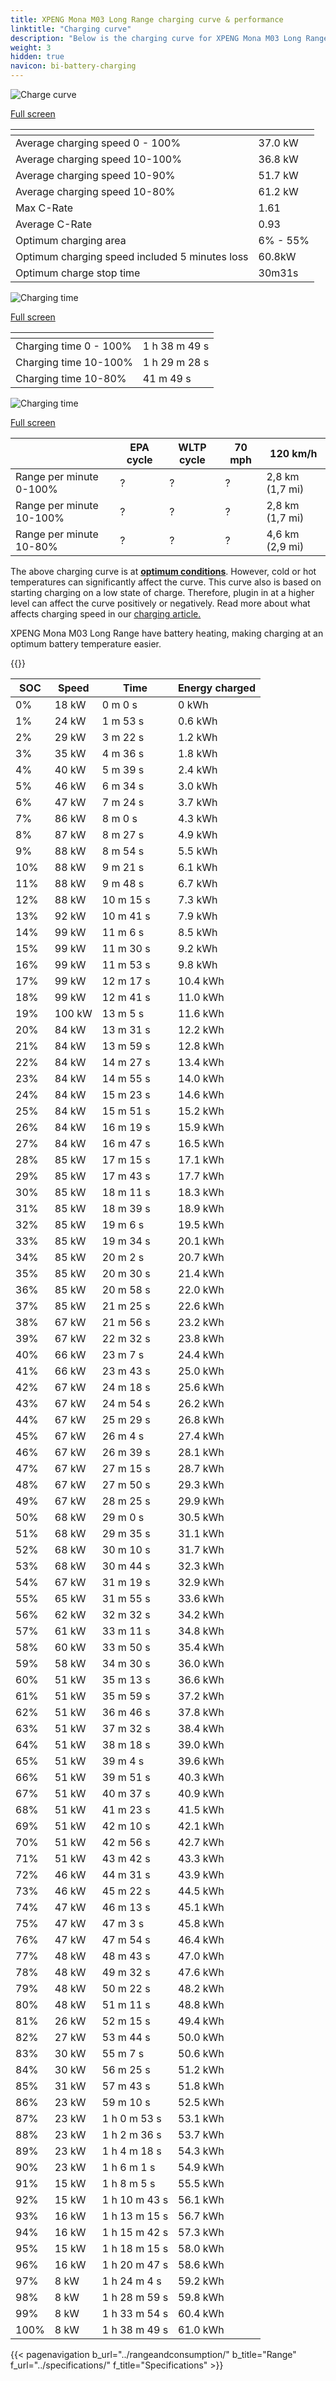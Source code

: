 ```yaml
---
title: XPENG Mona M03 Long Range charging curve & performance
linktitle: "Charging curve"
description: "Below is the charging curve for XPENG Mona M03 Long Range, illustrating the charging speed at various battery levels. Additionally, graphs for range and time provide comprehensive details on charging performance."
weight: 3
hidden: true
navicon: bi-battery-charging
---
```

<!-- markdownlint-disable MD033 -->
<!-- markdownlint-disable MD010 -->
<img src="/images/nb-NO/models/xpeng/mona_m03/mona_m03_long_range/chargingcurve.svg" alt="Charge curve" class="img-fluid">

[Full screen](/images/nb-NO/models/xpeng/mona_m03/mona_m03_long_range/chargingcurve.svg)


<div class="table-responsive">
<table class="table table-striped border">
	<thead>
		<tr>
			<th>
			</th>
			<th>
			</th>
		</tr>
	</thead>
	<tbody>
		<tr>
			<td>
				Average charging speed 0 - 100%
			</td>
			<td>
				37.0 kW
			</td>
		</tr>
		<tr>
			<td>
				Average charging speed 10-100%
			</td>
			<td>
				36.8 kW
			</td>
		</tr>
		<tr>
			<td>
				Average charging speed 10-90%
			</td>
			<td>
				51.7 kW
			</td>
		</tr>
		<tr>
			<td>
				Average charging speed 10-80%
			</td>
			<td>
				61.2 kW
			</td>
		</tr>
		<tr>
			<td>
				Max C-Rate
			</td>
			<td>
				1.61
			</td>
		</tr>
		<tr>
			<td>
				Average C-Rate
			</td>
			<td>
				0.93
			</td>
		</tr>
		<tr>
			<td>
				Optimum charging area
			</td>
			<td>
				6% - 55%
			</td>
		</tr>
		<tr>
			<td>
				Optimum charging speed included 5 minutes loss
			</td>
			<td>
				60.8kW
			</td>
		</tr>
		<tr>
			<td>
				Optimum charge stop time
			</td>
			<td>
				30m31s
			</td>
		</tr>
	</tbody>
</table>
</div>
<img src="/images/nb-NO/models/xpeng/mona_m03/mona_m03_long_range/chargingtime.svg" alt="Charging time" class="img-fluid">

[Full screen](/images/nb-NO/models/xpeng/mona_m03/mona_m03_long_range/chargingtime.svg)
<div class="table-responsive">
<table class="table table-striped border">
	<thead>
		<tr>
			<th>
			</th>
			<th>
			</th>
		</tr>
	</thead>
	<tbody>
		<tr>
			<td>
				Charging time 0 - 100%
			</td>
			<td>
				1 h 38 m 49 s
			</td>
		</tr>
		<tr>
			<td>
				Charging time 10-100%
			</td>
			<td>
				1 h 29 m 28 s
			</td>
		</tr>
		<tr>
			<td>
				Charging time 10-80%
			</td>
			<td>
				 41 m 49 s
			</td>
		</tr>
	</tbody>
</table>
</div>
<img src="/images/nb-NO/models/xpeng/mona_m03/mona_m03_long_range/chargerangespeed.svg" alt="Charging time" class="img-fluid">

[Full screen](/images/nb-NO/models/xpeng/mona_m03/mona_m03_long_range/chargerangespeed.svg)
<div class="table-responsive">
<table class="table table-striped border">
	<thead>
		<tr>
			<th>
			</th>
			<th>
				EPA cycle
			</th>
			<th>
				WLTP cycle
			</th>
			<th>
				70 mph
			</th>
			<th>
				120 km/h
			</th>
		</tr>
	</thead>
	<tbody>
		<tr>
			<td>
				Range per minute 0-100%
			</td>
			<td>
				?
			</td>
			<td>
				?
			</td>
			<td>
				?
			</td>
			<td>
				2,8 km (1,7 mi)
			</td>
		</tr>
		<tr>
			<td>
				Range per minute 10-100%
			</td>
			<td>
				?
			</td>
			<td>
				?
			</td>
			<td>
				?
			</td>
			<td>
				2,8 km (1,7 mi)
			</td>
		</tr>
		<tr>
			<td>
				Range per minute 10-80%
			</td>
			<td>
				?
			</td>
			<td>
				?
			</td>
			<td>
				?
			</td>
			<td>
				4,6 km (2,9 mi)
			</td>
		</tr>
	</tbody>
</table>
</div>


The above charging curve is at **[optimum conditions](../../../../../technology/battery/charging/#temperature)**. However, cold or hot temperatures can significantly affect the curve. This curve also is based on starting charging on a low state of charge. Therefore, plugin in at a higher level can affect the curve positively or negatively. Read more about what affects charging speed in our [charging article.](../../../../../technology/battery/charging/)


XPENG Mona M03 Long Range have battery heating, making charging at an optimum battery temperature easier.


{{<evkxdisplayaddarticle />}}
<div class="table-responsive">
<table class="table table-striped border">
	<thead>
		<tr>
			<th>
				SOC
			</th>
			<th>
				Speed
			</th>
			<th>
				Time
			</th>
			<th>
				Energy charged
			</th>
		</tr>
	</thead>
	<tbody>
		<tr>
			<td>
				0%
			</td>
			<td>
				18 kW
			</td>
			<td>
				 0 m 0 s
			</td>
			<td>
				0 kWh
			</td>
		</tr>
		<tr>
			<td>
				1%
			</td>
			<td>
				24 kW
			</td>
			<td>
				 1 m 53 s
			</td>
			<td>
				0.6 kWh
			</td>
		</tr>
		<tr>
			<td>
				2%
			</td>
			<td>
				29 kW
			</td>
			<td>
				 3 m 22 s
			</td>
			<td>
				1.2 kWh
			</td>
		</tr>
		<tr>
			<td>
				3%
			</td>
			<td>
				35 kW
			</td>
			<td>
				 4 m 36 s
			</td>
			<td>
				1.8 kWh
			</td>
		</tr>
		<tr>
			<td>
				4%
			</td>
			<td>
				40 kW
			</td>
			<td>
				 5 m 39 s
			</td>
			<td>
				2.4 kWh
			</td>
		</tr>
		<tr>
			<td>
				5%
			</td>
			<td>
				46 kW
			</td>
			<td>
				 6 m 34 s
			</td>
			<td>
				3.0 kWh
			</td>
		</tr>
		<tr>
			<td>
				6%
			</td>
			<td>
				47 kW
			</td>
			<td>
				 7 m 24 s
			</td>
			<td>
				3.7 kWh
			</td>
		</tr>
		<tr>
			<td>
				7%
			</td>
			<td>
				86 kW
			</td>
			<td>
				 8 m 0 s
			</td>
			<td>
				4.3 kWh
			</td>
		</tr>
		<tr>
			<td>
				8%
			</td>
			<td>
				87 kW
			</td>
			<td>
				 8 m 27 s
			</td>
			<td>
				4.9 kWh
			</td>
		</tr>
		<tr>
			<td>
				9%
			</td>
			<td>
				88 kW
			</td>
			<td>
				 8 m 54 s
			</td>
			<td>
				5.5 kWh
			</td>
		</tr>
		<tr>
			<td>
				10%
			</td>
			<td>
				88 kW
			</td>
			<td>
				 9 m 21 s
			</td>
			<td>
				6.1 kWh
			</td>
		</tr>
		<tr>
			<td>
				11%
			</td>
			<td>
				88 kW
			</td>
			<td>
				 9 m 48 s
			</td>
			<td>
				6.7 kWh
			</td>
		</tr>
		<tr>
			<td>
				12%
			</td>
			<td>
				88 kW
			</td>
			<td>
				 10 m 15 s
			</td>
			<td>
				7.3 kWh
			</td>
		</tr>
		<tr>
			<td>
				13%
			</td>
			<td>
				92 kW
			</td>
			<td>
				 10 m 41 s
			</td>
			<td>
				7.9 kWh
			</td>
		</tr>
		<tr>
			<td>
				14%
			</td>
			<td>
				99 kW
			</td>
			<td>
				 11 m 6 s
			</td>
			<td>
				8.5 kWh
			</td>
		</tr>
		<tr>
			<td>
				15%
			</td>
			<td>
				99 kW
			</td>
			<td>
				 11 m 30 s
			</td>
			<td>
				9.2 kWh
			</td>
		</tr>
		<tr>
			<td>
				16%
			</td>
			<td>
				99 kW
			</td>
			<td>
				 11 m 53 s
			</td>
			<td>
				9.8 kWh
			</td>
		</tr>
		<tr>
			<td>
				17%
			</td>
			<td>
				99 kW
			</td>
			<td>
				 12 m 17 s
			</td>
			<td>
				10.4 kWh
			</td>
		</tr>
		<tr>
			<td>
				18%
			</td>
			<td>
				99 kW
			</td>
			<td>
				 12 m 41 s
			</td>
			<td>
				11.0 kWh
			</td>
		</tr>
		<tr>
			<td>
				19%
			</td>
			<td>
				100 kW
			</td>
			<td>
				 13 m 5 s
			</td>
			<td>
				11.6 kWh
			</td>
		</tr>
		<tr>
			<td>
				20%
			</td>
			<td>
				84 kW
			</td>
			<td>
				 13 m 31 s
			</td>
			<td>
				12.2 kWh
			</td>
		</tr>
		<tr>
			<td>
				21%
			</td>
			<td>
				84 kW
			</td>
			<td>
				 13 m 59 s
			</td>
			<td>
				12.8 kWh
			</td>
		</tr>
		<tr>
			<td>
				22%
			</td>
			<td>
				84 kW
			</td>
			<td>
				 14 m 27 s
			</td>
			<td>
				13.4 kWh
			</td>
		</tr>
		<tr>
			<td>
				23%
			</td>
			<td>
				84 kW
			</td>
			<td>
				 14 m 55 s
			</td>
			<td>
				14.0 kWh
			</td>
		</tr>
		<tr>
			<td>
				24%
			</td>
			<td>
				84 kW
			</td>
			<td>
				 15 m 23 s
			</td>
			<td>
				14.6 kWh
			</td>
		</tr>
		<tr>
			<td>
				25%
			</td>
			<td>
				84 kW
			</td>
			<td>
				 15 m 51 s
			</td>
			<td>
				15.2 kWh
			</td>
		</tr>
		<tr>
			<td>
				26%
			</td>
			<td>
				84 kW
			</td>
			<td>
				 16 m 19 s
			</td>
			<td>
				15.9 kWh
			</td>
		</tr>
		<tr>
			<td>
				27%
			</td>
			<td>
				84 kW
			</td>
			<td>
				 16 m 47 s
			</td>
			<td>
				16.5 kWh
			</td>
		</tr>
		<tr>
			<td>
				28%
			</td>
			<td>
				85 kW
			</td>
			<td>
				 17 m 15 s
			</td>
			<td>
				17.1 kWh
			</td>
		</tr>
		<tr>
			<td>
				29%
			</td>
			<td>
				85 kW
			</td>
			<td>
				 17 m 43 s
			</td>
			<td>
				17.7 kWh
			</td>
		</tr>
		<tr>
			<td>
				30%
			</td>
			<td>
				85 kW
			</td>
			<td>
				 18 m 11 s
			</td>
			<td>
				18.3 kWh
			</td>
		</tr>
		<tr>
			<td>
				31%
			</td>
			<td>
				85 kW
			</td>
			<td>
				 18 m 39 s
			</td>
			<td>
				18.9 kWh
			</td>
		</tr>
		<tr>
			<td>
				32%
			</td>
			<td>
				85 kW
			</td>
			<td>
				 19 m 6 s
			</td>
			<td>
				19.5 kWh
			</td>
		</tr>
		<tr>
			<td>
				33%
			</td>
			<td>
				85 kW
			</td>
			<td>
				 19 m 34 s
			</td>
			<td>
				20.1 kWh
			</td>
		</tr>
		<tr>
			<td>
				34%
			</td>
			<td>
				85 kW
			</td>
			<td>
				 20 m 2 s
			</td>
			<td>
				20.7 kWh
			</td>
		</tr>
		<tr>
			<td>
				35%
			</td>
			<td>
				85 kW
			</td>
			<td>
				 20 m 30 s
			</td>
			<td>
				21.4 kWh
			</td>
		</tr>
		<tr>
			<td>
				36%
			</td>
			<td>
				85 kW
			</td>
			<td>
				 20 m 58 s
			</td>
			<td>
				22.0 kWh
			</td>
		</tr>
		<tr>
			<td>
				37%
			</td>
			<td>
				85 kW
			</td>
			<td>
				 21 m 25 s
			</td>
			<td>
				22.6 kWh
			</td>
		</tr>
		<tr>
			<td>
				38%
			</td>
			<td>
				67 kW
			</td>
			<td>
				 21 m 56 s
			</td>
			<td>
				23.2 kWh
			</td>
		</tr>
		<tr>
			<td>
				39%
			</td>
			<td>
				67 kW
			</td>
			<td>
				 22 m 32 s
			</td>
			<td>
				23.8 kWh
			</td>
		</tr>
		<tr>
			<td>
				40%
			</td>
			<td>
				66 kW
			</td>
			<td>
				 23 m 7 s
			</td>
			<td>
				24.4 kWh
			</td>
		</tr>
		<tr>
			<td>
				41%
			</td>
			<td>
				66 kW
			</td>
			<td>
				 23 m 43 s
			</td>
			<td>
				25.0 kWh
			</td>
		</tr>
		<tr>
			<td>
				42%
			</td>
			<td>
				67 kW
			</td>
			<td>
				 24 m 18 s
			</td>
			<td>
				25.6 kWh
			</td>
		</tr>
		<tr>
			<td>
				43%
			</td>
			<td>
				67 kW
			</td>
			<td>
				 24 m 54 s
			</td>
			<td>
				26.2 kWh
			</td>
		</tr>
		<tr>
			<td>
				44%
			</td>
			<td>
				67 kW
			</td>
			<td>
				 25 m 29 s
			</td>
			<td>
				26.8 kWh
			</td>
		</tr>
		<tr>
			<td>
				45%
			</td>
			<td>
				67 kW
			</td>
			<td>
				 26 m 4 s
			</td>
			<td>
				27.4 kWh
			</td>
		</tr>
		<tr>
			<td>
				46%
			</td>
			<td>
				67 kW
			</td>
			<td>
				 26 m 39 s
			</td>
			<td>
				28.1 kWh
			</td>
		</tr>
		<tr>
			<td>
				47%
			</td>
			<td>
				67 kW
			</td>
			<td>
				 27 m 15 s
			</td>
			<td>
				28.7 kWh
			</td>
		</tr>
		<tr>
			<td>
				48%
			</td>
			<td>
				67 kW
			</td>
			<td>
				 27 m 50 s
			</td>
			<td>
				29.3 kWh
			</td>
		</tr>
		<tr>
			<td>
				49%
			</td>
			<td>
				67 kW
			</td>
			<td>
				 28 m 25 s
			</td>
			<td>
				29.9 kWh
			</td>
		</tr>
		<tr>
			<td>
				50%
			</td>
			<td>
				68 kW
			</td>
			<td>
				 29 m 0 s
			</td>
			<td>
				30.5 kWh
			</td>
		</tr>
		<tr>
			<td>
				51%
			</td>
			<td>
				68 kW
			</td>
			<td>
				 29 m 35 s
			</td>
			<td>
				31.1 kWh
			</td>
		</tr>
		<tr>
			<td>
				52%
			</td>
			<td>
				68 kW
			</td>
			<td>
				 30 m 10 s
			</td>
			<td>
				31.7 kWh
			</td>
		</tr>
		<tr>
			<td>
				53%
			</td>
			<td>
				68 kW
			</td>
			<td>
				 30 m 44 s
			</td>
			<td>
				32.3 kWh
			</td>
		</tr>
		<tr>
			<td>
				54%
			</td>
			<td>
				67 kW
			</td>
			<td>
				 31 m 19 s
			</td>
			<td>
				32.9 kWh
			</td>
		</tr>
		<tr>
			<td>
				55%
			</td>
			<td>
				65 kW
			</td>
			<td>
				 31 m 55 s
			</td>
			<td>
				33.6 kWh
			</td>
		</tr>
		<tr>
			<td>
				56%
			</td>
			<td>
				62 kW
			</td>
			<td>
				 32 m 32 s
			</td>
			<td>
				34.2 kWh
			</td>
		</tr>
		<tr>
			<td>
				57%
			</td>
			<td>
				61 kW
			</td>
			<td>
				 33 m 11 s
			</td>
			<td>
				34.8 kWh
			</td>
		</tr>
		<tr>
			<td>
				58%
			</td>
			<td>
				60 kW
			</td>
			<td>
				 33 m 50 s
			</td>
			<td>
				35.4 kWh
			</td>
		</tr>
		<tr>
			<td>
				59%
			</td>
			<td>
				58 kW
			</td>
			<td>
				 34 m 30 s
			</td>
			<td>
				36.0 kWh
			</td>
		</tr>
		<tr>
			<td>
				60%
			</td>
			<td>
				51 kW
			</td>
			<td>
				 35 m 13 s
			</td>
			<td>
				36.6 kWh
			</td>
		</tr>
		<tr>
			<td>
				61%
			</td>
			<td>
				51 kW
			</td>
			<td>
				 35 m 59 s
			</td>
			<td>
				37.2 kWh
			</td>
		</tr>
		<tr>
			<td>
				62%
			</td>
			<td>
				51 kW
			</td>
			<td>
				 36 m 46 s
			</td>
			<td>
				37.8 kWh
			</td>
		</tr>
		<tr>
			<td>
				63%
			</td>
			<td>
				51 kW
			</td>
			<td>
				 37 m 32 s
			</td>
			<td>
				38.4 kWh
			</td>
		</tr>
		<tr>
			<td>
				64%
			</td>
			<td>
				51 kW
			</td>
			<td>
				 38 m 18 s
			</td>
			<td>
				39.0 kWh
			</td>
		</tr>
		<tr>
			<td>
				65%
			</td>
			<td>
				51 kW
			</td>
			<td>
				 39 m 4 s
			</td>
			<td>
				39.6 kWh
			</td>
		</tr>
		<tr>
			<td>
				66%
			</td>
			<td>
				51 kW
			</td>
			<td>
				 39 m 51 s
			</td>
			<td>
				40.3 kWh
			</td>
		</tr>
		<tr>
			<td>
				67%
			</td>
			<td>
				51 kW
			</td>
			<td>
				 40 m 37 s
			</td>
			<td>
				40.9 kWh
			</td>
		</tr>
		<tr>
			<td>
				68%
			</td>
			<td>
				51 kW
			</td>
			<td>
				 41 m 23 s
			</td>
			<td>
				41.5 kWh
			</td>
		</tr>
		<tr>
			<td>
				69%
			</td>
			<td>
				51 kW
			</td>
			<td>
				 42 m 10 s
			</td>
			<td>
				42.1 kWh
			</td>
		</tr>
		<tr>
			<td>
				70%
			</td>
			<td>
				51 kW
			</td>
			<td>
				 42 m 56 s
			</td>
			<td>
				42.7 kWh
			</td>
		</tr>
		<tr>
			<td>
				71%
			</td>
			<td>
				51 kW
			</td>
			<td>
				 43 m 42 s
			</td>
			<td>
				43.3 kWh
			</td>
		</tr>
		<tr>
			<td>
				72%
			</td>
			<td>
				46 kW
			</td>
			<td>
				 44 m 31 s
			</td>
			<td>
				43.9 kWh
			</td>
		</tr>
		<tr>
			<td>
				73%
			</td>
			<td>
				46 kW
			</td>
			<td>
				 45 m 22 s
			</td>
			<td>
				44.5 kWh
			</td>
		</tr>
		<tr>
			<td>
				74%
			</td>
			<td>
				47 kW
			</td>
			<td>
				 46 m 13 s
			</td>
			<td>
				45.1 kWh
			</td>
		</tr>
		<tr>
			<td>
				75%
			</td>
			<td>
				47 kW
			</td>
			<td>
				 47 m 3 s
			</td>
			<td>
				45.8 kWh
			</td>
		</tr>
		<tr>
			<td>
				76%
			</td>
			<td>
				47 kW
			</td>
			<td>
				 47 m 54 s
			</td>
			<td>
				46.4 kWh
			</td>
		</tr>
		<tr>
			<td>
				77%
			</td>
			<td>
				48 kW
			</td>
			<td>
				 48 m 43 s
			</td>
			<td>
				47.0 kWh
			</td>
		</tr>
		<tr>
			<td>
				78%
			</td>
			<td>
				48 kW
			</td>
			<td>
				 49 m 32 s
			</td>
			<td>
				47.6 kWh
			</td>
		</tr>
		<tr>
			<td>
				79%
			</td>
			<td>
				48 kW
			</td>
			<td>
				 50 m 22 s
			</td>
			<td>
				48.2 kWh
			</td>
		</tr>
		<tr>
			<td>
				80%
			</td>
			<td>
				48 kW
			</td>
			<td>
				 51 m 11 s
			</td>
			<td>
				48.8 kWh
			</td>
		</tr>
		<tr>
			<td>
				81%
			</td>
			<td>
				26 kW
			</td>
			<td>
				 52 m 15 s
			</td>
			<td>
				49.4 kWh
			</td>
		</tr>
		<tr>
			<td>
				82%
			</td>
			<td>
				27 kW
			</td>
			<td>
				 53 m 44 s
			</td>
			<td>
				50.0 kWh
			</td>
		</tr>
		<tr>
			<td>
				83%
			</td>
			<td>
				30 kW
			</td>
			<td>
				 55 m 7 s
			</td>
			<td>
				50.6 kWh
			</td>
		</tr>
		<tr>
			<td>
				84%
			</td>
			<td>
				30 kW
			</td>
			<td>
				 56 m 25 s
			</td>
			<td>
				51.2 kWh
			</td>
		</tr>
		<tr>
			<td>
				85%
			</td>
			<td>
				31 kW
			</td>
			<td>
				 57 m 43 s
			</td>
			<td>
				51.8 kWh
			</td>
		</tr>
		<tr>
			<td>
				86%
			</td>
			<td>
				23 kW
			</td>
			<td>
				 59 m 10 s
			</td>
			<td>
				52.5 kWh
			</td>
		</tr>
		<tr>
			<td>
				87%
			</td>
			<td>
				23 kW
			</td>
			<td>
				1 h 0 m 53 s
			</td>
			<td>
				53.1 kWh
			</td>
		</tr>
		<tr>
			<td>
				88%
			</td>
			<td>
				23 kW
			</td>
			<td>
				1 h 2 m 36 s
			</td>
			<td>
				53.7 kWh
			</td>
		</tr>
		<tr>
			<td>
				89%
			</td>
			<td>
				23 kW
			</td>
			<td>
				1 h 4 m 18 s
			</td>
			<td>
				54.3 kWh
			</td>
		</tr>
		<tr>
			<td>
				90%
			</td>
			<td>
				23 kW
			</td>
			<td>
				1 h 6 m 1 s
			</td>
			<td>
				54.9 kWh
			</td>
		</tr>
		<tr>
			<td>
				91%
			</td>
			<td>
				15 kW
			</td>
			<td>
				1 h 8 m 5 s
			</td>
			<td>
				55.5 kWh
			</td>
		</tr>
		<tr>
			<td>
				92%
			</td>
			<td>
				15 kW
			</td>
			<td>
				1 h 10 m 43 s
			</td>
			<td>
				56.1 kWh
			</td>
		</tr>
		<tr>
			<td>
				93%
			</td>
			<td>
				16 kW
			</td>
			<td>
				1 h 13 m 15 s
			</td>
			<td>
				56.7 kWh
			</td>
		</tr>
		<tr>
			<td>
				94%
			</td>
			<td>
				16 kW
			</td>
			<td>
				1 h 15 m 42 s
			</td>
			<td>
				57.3 kWh
			</td>
		</tr>
		<tr>
			<td>
				95%
			</td>
			<td>
				15 kW
			</td>
			<td>
				1 h 18 m 15 s
			</td>
			<td>
				58.0 kWh
			</td>
		</tr>
		<tr>
			<td>
				96%
			</td>
			<td>
				16 kW
			</td>
			<td>
				1 h 20 m 47 s
			</td>
			<td>
				58.6 kWh
			</td>
		</tr>
		<tr>
			<td>
				97%
			</td>
			<td>
				8 kW
			</td>
			<td>
				1 h 24 m 4 s
			</td>
			<td>
				59.2 kWh
			</td>
		</tr>
		<tr>
			<td>
				98%
			</td>
			<td>
				8 kW
			</td>
			<td>
				1 h 28 m 59 s
			</td>
			<td>
				59.8 kWh
			</td>
		</tr>
		<tr>
			<td>
				99%
			</td>
			<td>
				8 kW
			</td>
			<td>
				1 h 33 m 54 s
			</td>
			<td>
				60.4 kWh
			</td>
		</tr>
		<tr>
			<td>
				100%
			</td>
			<td>
				8 kW
			</td>
			<td>
				1 h 38 m 49 s
			</td>
			<td>
				61.0 kWh
			</td>
		</tr>
	</tbody>
</table>
</div>


{{< pagenavigation b_url="../rangeandconsumption/" b_title="Range" f_url="../specifications/" f_title="Specifications" >}}

